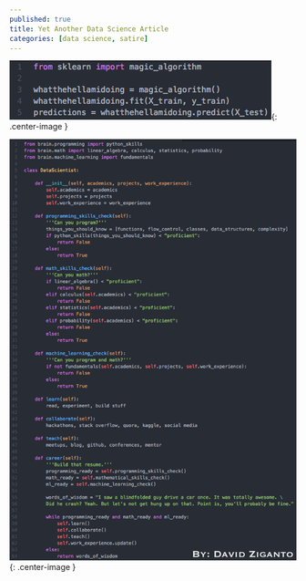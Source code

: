 ```yaml
---
published: true
title: Yet Another Data Science Article
categories: [data science, satire]
---
```


![image](/assets/images/magic_algorithm.png?raw=true){: .center-image }

![image](/assets/images/ds_solution.png?raw=true){: .center-image }
